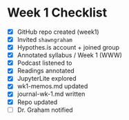 # Week 1 Checklist

- [x] GitHub repo created (week1)
- [x] Invited `shawngraham`
- [x] Hypothes.is account + joined group
- [x] Annotated syllabus / Week 1 (WWW)
- [x] Podcast listened to
- [x] Readings annotated
- [x] JupyterLite explored
- [x] wk1-memos.md updated
- [x] journal-wk-1.md written
- [x] Repo updated
- [ ] Dr. Graham notified
